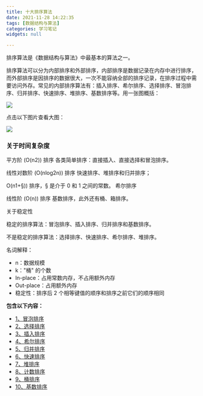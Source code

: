 ```yaml
---
title: 十大排序算法
date: 2021-11-28 14:22:35
tags: [数据结构与算法]
categories: 学习笔记
widgets: null

---
```




排序算法是《数据结构与算法》中最基本的算法之一。

排序算法可以分为内部排序和外部排序，内部排序是数据记录在内存中进行排序，而外部排序是因排序的数据很大，一次不能容纳全部的排序记录，在排序过程中需要访问外存。常见的内部排序算法有：插入排序、希尔排序、选择排序、冒泡排序、归并排序、快速排序、堆排序、基数排序等。用一张图概括：

![](https://www.runoob.com/wp-content/uploads/2019/03/sort.png)

点击以下图片查看大图：

[![](https://www.runoob.com/wp-content/uploads/2019/03/0B319B38-B70E-4118-B897-74EFA7E368F9.png)](https://www.runoob.com/wp-content/uploads/2019/03/0B319B38-B70E-4118-B897-74EFA7E368F9.png)

### 关于时间复杂度

平方阶 (O(n2)) 排序 各类简单排序：直接插入、直接选择和冒泡排序。

线性对数阶 (O(nlog2n)) 排序 快速排序、堆排序和归并排序；

O(n1+§)) 排序，§ 是介于 0 和 1 之间的常数。 希尔排序

线性阶 (O(n)) 排序 基数排序，此外还有桶、箱排序。

关于稳定性

稳定的排序算法：冒泡排序、插入排序、归并排序和基数排序。

不是稳定的排序算法：选择排序、快速排序、希尔排序、堆排序。

名词解释：

*   n：数据规模
*   k："桶" 的个数
*   In-place：占用常数内存，不占用额外内存
*   Out-place：占用额外内存
*   稳定性：排序后 2 个相等键值的顺序和排序之前它们的顺序相同

**包含以下内容：**

*   [1、冒泡排序](https://www.runoob.com/w3cnote/bubble-sort.html)
*   [2、选择排序](https://www.runoob.com/w3cnote/selection-sort.html)
*   [3、插入排序](https://www.runoob.com/w3cnote/insertion-sort.html)
*   [4、希尔排序](https://www.runoob.com/w3cnote/shell-sort.html)
*   [5、归并排序](https://www.runoob.com/w3cnote/merge-sort.html)
*   [6、快速排序](https://www.runoob.com/w3cnote/quick-sort-2.html)
*   [7、堆排序](https://www.runoob.com/w3cnote/heap-sort.html)
*   [8、计数排序](https://www.runoob.com/w3cnote/counting-sort.html)
*   [9、桶排序](https://www.runoob.com/w3cnote/bucket-sort.html)
*   [10、基数排序](https://www.runoob.com/w3cnote/radix-sort.html)
